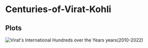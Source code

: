# Centuries-of-Virat-Kohli

## Plots 
![Virat's International Hundreds over the Years years(2010-2022)](https://user-images.githubusercontent.com/106729604/193743924-cf2e7ba6-3993-4740-9c92-6b42d36c3c0b.png)

